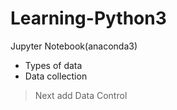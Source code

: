 # Learning-Python3
Jupyter Notebook(anaconda3)

+ Types of data
+ Data collection

> Next add Data Control
